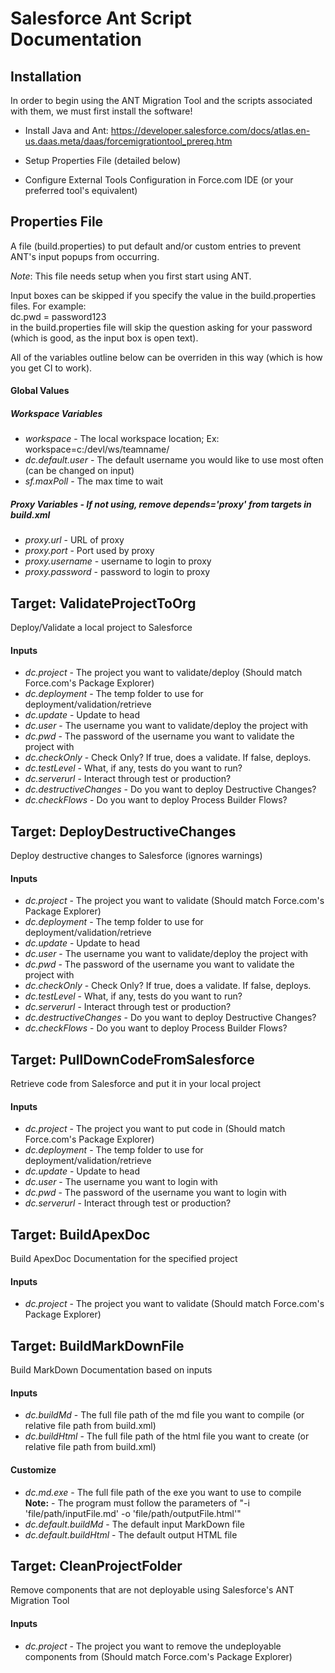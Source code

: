 # Salesforce Ant Script Documentation

## Installation

In order to begin using the ANT Migration Tool and the scripts associated with them, we must first install the software!

* Install Java and Ant: https://developer.salesforce.com/docs/atlas.en-us.daas.meta/daas/forcemigrationtool_prereq.htm

* Setup Properties File (detailed below)

* Configure External Tools Configuration in Force.com IDE (or your preferred tool's equivalent)

## Properties File
A file (build.properties) to put default and/or custom entries to prevent ANT's input popups from occurring.   

*Note*: This file needs setup when you first start using ANT.  

Input boxes can be skipped if you specify the value in the build.properties files. For example:  
dc.pwd = password123  
in the build.properties file will skip the question asking for your password (which is good, as the input box is open text).

All of the variables outline below can be overriden in this way (which is how you get CI to work).

#### Global Values

##### Workspace Variables
* *workspace* - The local workspace location; Ex: workspace=c:/devl/ws/teamname/
* *dc.default.user* - The default username you would like to use most often (can be changed on input)  
* *sf.maxPoll* - The max time to wait

##### Proxy Variables - If not using, remove depends='proxy' from targets in build.xml
* *proxy.url* - URL of proxy
* *proxy.port* - Port used by proxy
* *proxy.username* - username to login to proxy
* *proxy.password* - password to login to proxy

## Target: ValidateProjectToOrg
Deploy/Validate a local project to Salesforce
#### Inputs
* *dc.project* - The project you want to validate/deploy (Should match Force.com's Package Explorer)
* *dc.deployment* - The temp folder to use for deployment/validation/retrieve
* *dc.update* - Update to head
* *dc.user* - The username you want to validate/deploy the project with
* *dc.pwd* - The password of the username you want to validate the project with
* *dc.checkOnly* - Check Only? If true, does a validate. If false, deploys.
* *dc.testLevel* - What, if any, tests do you want to run?
* *dc.serverurl* - Interact through test or production?
* *dc.destructiveChanges* - Do you want to deploy Destructive Changes?
* *dc.checkFlows* - Do you want to deploy Process Builder Flows?

## Target: DeployDestructiveChanges
Deploy destructive changes to Salesforce (ignores warnings)
#### Inputs
* *dc.project* - The project you want to validate (Should match Force.com's Package Explorer)
* *dc.deployment* - The temp folder to use for deployment/validation/retrieve
* *dc.update* - Update to head
* *dc.user* - The username you want to validate/deploy the project with
* *dc.pwd* - The password of the username you want to validate the project with
* *dc.checkOnly* - Check Only? If true, does a validate. If false, deploys.
* *dc.testLevel* - What, if any, tests do you want to run?
* *dc.serverurl* - Interact through test or production?
* *dc.destructiveChanges* - Do you want to deploy Destructive Changes?
* *dc.checkFlows* - Do you want to deploy Process Builder Flows?

## Target: PullDownCodeFromSalesforce
Retrieve code from Salesforce and put it in your local project
#### Inputs
* *dc.project* - The project you want to put code in (Should match Force.com's Package Explorer)
* *dc.deployment* - The temp folder to use for deployment/validation/retrieve
* *dc.update* - Update to head
* *dc.user* - The username you want to login with
* *dc.pwd* - The password of the username you want to login with
* *dc.serverurl* - Interact through test or production?

## Target: BuildApexDoc
Build ApexDoc Documentation for the specified project  
#### Inputs
* *dc.project* - The project you want to validate (Should match Force.com's Package Explorer)

## Target: BuildMarkDownFile
Build MarkDown Documentation based on inputs  
#### Inputs
* *dc.buildMd* - The full file path of the md file you want to compile (or relative file path from build.xml)
* *dc.buildHtml* - The full file path of the html file you want to create (or relative file path from build.xml)  

#### Customize
* *dc.md.exe* - The full file path of the exe you want to use to compile  
**Note:** - The program must follow the parameters of "-i 'file/path/inputFile.md' -o 'file/path/outputFile.html'"
* *dc.default.buildMd* - The default input MarkDown file
* *dc.default.buildHtml* - The default output HTML file  

## Target: CleanProjectFolder    
Remove components that are not deployable using Salesforce's ANT Migration Tool  
#### Inputs  
* *dc.project* - The project you want to remove the undeployable components from (Should match Force.com's Package Explorer)  
